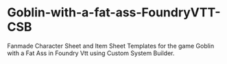 # Goblin-with-a-fat-ass-FoundryVTT-CSB
Fanmade Character Sheet and Item Sheet Templates for the game Goblin with a Fat Ass in Foundry Vtt using Custom System Builder.
